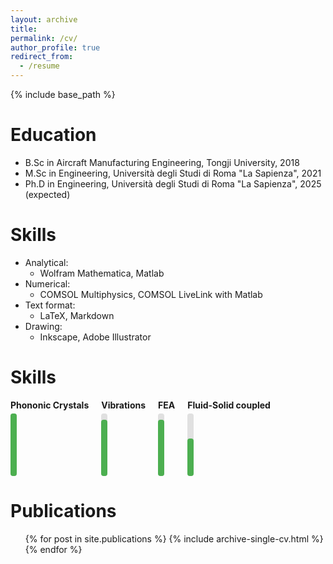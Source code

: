 ```yaml
---
layout: archive
title:
permalink: /cv/
author_profile: true
redirect_from:
  - /resume
---
```


{% include base_path %}

Education
======
* B.Sc in Aircraft Manufacturing Engineering, Tongji University, 2018
* M.Sc in Engineering, Università degli Studi di Roma "La Sapienza", 2021
* Ph.D in Engineering, Università degli Studi di Roma "La Sapienza", 2025 (expected)

  
Skills
======
* Analytical:
  * Wolfram Mathematica, Matlab
* Numerical:
  * COMSOL Multiphysics, COMSOL LiveLink with Matlab
* Text format:
  * LaTeX, Markdown
* Drawing:
  * Inkscape, Adobe Illustrator

# Skills

<div style="display: flex; align-items: flex-end; gap: 20px;">

  <div>
    <strong>Phononic Crystals</strong><br>
    <div style="background-color: #e0e0e0; border-radius: 4px; width: 10px; height: 100px; margin-top: 5px; position: relative;">
      <div style="background-color: #4CAF50; width: 10px; height: 100%; border-radius: 4px; position: absolute; bottom: 0;"></div>
    </div>
  </div>

  <div>
    <strong>Vibrations</strong><br>
    <div style="background-color: #e0e0e0; border-radius: 4px; width: 10px; height: 100px; margin-top: 5px; position: relative;">
      <div style="background-color: #4CAF50; width: 10px; height: 90%; border-radius: 4px; position: absolute; bottom: 0;"></div>
    </div>
  </div>

  <div>
    <strong>FEA</strong><br>
    <div style="background-color: #e0e0e0; border-radius: 4px; width: 10px; height: 100px; margin-top: 5px; position: relative;">
      <div style="background-color: #4CAF50; width: 10px; height: 90%; border-radius: 4px; position: absolute; bottom: 0;"></div>
    </div>
  </div>

  <div>
    <strong>Fluid-Solid coupled</strong><br>
    <div style="background-color: #e0e0e0; border-radius: 4px; width: 10px; height: 100px; margin-top: 5px; position: relative;">
      <div style="background-color: #4CAF50; width: 10px; height: 60%; border-radius: 4px; position: absolute; bottom: 0;"></div>
    </div>
  </div>

</div>



Publications
======
  <ul>{% for post in site.publications %}
    {% include archive-single-cv.html %}
  {% endfor %}</ul>

